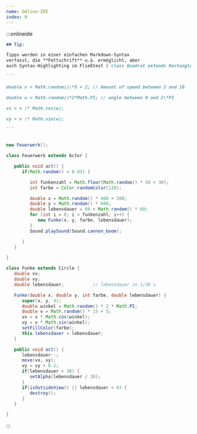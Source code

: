 ```yaml
---
name: Omline-IDE
index: 0
---
```


:::onlineide

````markdown A Hint
## Tip:

Tipps werden in einer einfachen Markdown-Syntax
verfasst, die **Fettschrift** u.ä. ermöglicht, aber
auch Syntax-Highlighting im Fließtext (`class Quadrat extends Rectangle { }`) und in ganzen Absätzen:

```

double v = Math.random()\*8 + 2; // Amount of speed between 2 and 10

double w = Math.random()*2*Math.PI; // angle between 0 and 2\*PI

vx = v \* Math.cos(w);

vy = v \* Math.sin(w);

```
````

```java Feuerwerk.java

new Feuerwerk();

class Feuerwerk extends Actor {

   public void act() {
      if(Math.random() < 0.03) {

         int funkenzahl = Math.floor(Math.random() * 50 + 30);
         int farbe = Color.randomColor(128);

         double x = Math.random() * 400 + 200;
         double y = Math.random() * 600;
         double lebensdauer = 60 + Math.random() * 60;
         for (int i = 0; i < funkenzahl; i++) {
            new Funke(x, y, farbe, lebensdauer);
         }
         Sound.playSound(Sound.cannon_boom);

      }
   }

}

class Funke extends Circle {
   double vx;
   double vy;
   double lebensdauer;           // lebensdauer in 1/30 s

   Funke(double x, double y, int farbe, double lebensdauer) {
      super(x, y, 4);
      double winkel = Math.random() * 2 * Math.PI;
      double v = Math.random() * 15 + 5;
      vx = v * Math.cos(winkel);
      vy = v * Math.sin(winkel);
      setFillColor(farbe);
      this.lebensdauer = lebensdauer;
   }

   public void act() {
      lebensdauer--;
      move(vx, vy);
      vy = vy + 0.2;
      if(lebensdauer < 30) {
         setAlpha(lebensdauer / 30);
      }
      if(isOutsideView() || lebensdauer < 0) {
         destroy();
      }
   }

}

```

:::
